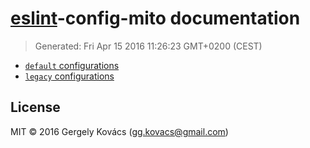 # [eslint](http://eslint.org)-config-mito documentation
> Generated: Fri Apr 15 2016 11:26:23 GMT+0200 (CEST)

* [`default` configurations](default.md)
* [`legacy` configurations](legacy.md)

## License
MIT © 2016 Gergely Kovács (gg.kovacs@gmail.com)

